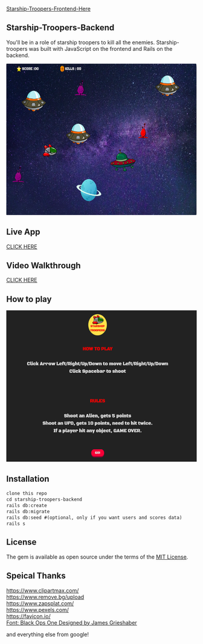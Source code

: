 [Starship-Troopers-Frontend-Here](https://github.com/Tanattha/starship-troopers-frontend)

## Starship-Troopers-Backend
You'll be in a role of starship troopers to kill all the enemies. Starship-troopers was built with JavaScript on the frontend and Rails on the backend.

<img src="./src/game.png" width="640" height="400" />

## Live App

[CLICK HERE](https://tanattha.github.io/starship-troopers-frontend)

## Video Walkthrough

[CLICK HERE](https://youtu.be/MRv4XRmLPM4)

## How to play

<img src="./src/howtoplay.png" width="640" height="400" />

## Installation

```
clone this repo
cd starship-troopers-backend
rails db:create
rails db:migrate
rails db:seed #(optional, only if you want users and scores data)
rails s
```

## License

The gem is available as open source under the terms of the [MIT License](https://opensource.org/licenses/MIT).

## Speical Thanks

https://www.clipartmax.com/<br />
https://www.remove.bg/upload<br />
https://www.zapsplat.com/<br />
https://www.pexels.com/<br />
https://favicon.io/<br />
[Font: Black Ops One Designed by James Grieshaber](https://fonts.google.com/specimen/Black+Ops+One#standard-styles)

and everything else from google!

